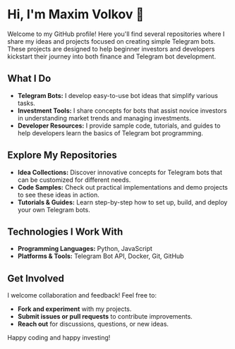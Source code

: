 # Hi, I'm Maxim Volkov 👋

Welcome to my GitHub profile! Here you'll find several repositories where I share my ideas and projects focused on creating simple Telegram bots. These projects are designed to help beginner investors and developers kickstart their journey into both finance and Telegram bot development.

## What I Do

- **Telegram Bots:** I develop easy-to-use bot ideas that simplify various tasks.
- **Investment Tools:** I share concepts for bots that assist novice investors in understanding market trends and managing investments.
- **Developer Resources:** I provide sample code, tutorials, and guides to help developers learn the basics of Telegram bot programming.

## Explore My Repositories

- **Idea Collections:** Discover innovative concepts for Telegram bots that can be customized for different needs.
- **Code Samples:** Check out practical implementations and demo projects to see these ideas in action.
- **Tutorials & Guides:** Learn step-by-step how to set up, build, and deploy your own Telegram bots.

## Technologies I Work With

- **Programming Languages:** Python, JavaScript
- **Platforms & Tools:** Telegram Bot API, Docker, Git, GitHub

## Get Involved

I welcome collaboration and feedback! Feel free to:
- **Fork and experiment** with my projects.
- **Submit issues or pull requests** to contribute improvements.
- **Reach out** for discussions, questions, or new ideas.

Happy coding and happy investing!
